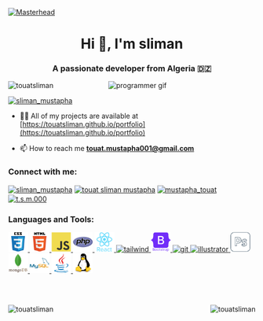 [![Masterhead](https://mir-s3-cdn-cf.behance.net/project_modules/max_1200/79731568097599.5b50bca477735.jpg)](touatsliman.io)
<h1 align="center">Hi 👋, I'm sliman</h1>
<h3 align="center">A passionate developer from Algeria 	&#x1f1e9;&#x1f1ff;</h3>
<img alt="programmer gif" width="300" src="https://media.tenor.com/iviIq2uXz-kAAAAi/work-office.gif" align="right"></img>
<p align="left"> <img src="https://komarev.com/ghpvc/?username=touatsliman&label=Profile%20views&color=0e75b6&style=flat" alt="touatsliman" /> </p>

<p align="left"> <a href="https://twitter.com/sliman_mustapha" target="blank"><img src="https://img.shields.io/twitter/follow/sliman_mustapha?logo=twitter&style=for-the-badge" alt="sliman_mustapha" /></a> </p>

- 👨‍💻 All of my projects are available at [https://touatsliman.github.io/portfolio](https://touatsliman.github.io/portfolio)

- 📫 How to reach me **touat.mustapha001@gmail.com**

<h3 align="left">Connect with me:</h3>
<p align="left">
<a href="https://twitter.com/sliman_mustapha" target="blank"><img align="center" src="https://raw.githubusercontent.com/rahuldkjain/github-profile-readme-generator/master/src/images/icons/Social/twitter.svg" alt="sliman_mustapha" height="30" width="40" /></a>
<a href="https://linkedin.com/in/mustapha-touat" target="blank"><img align="center" src="https://raw.githubusercontent.com/rahuldkjain/github-profile-readme-generator/master/src/images/icons/Social/linked-in-alt.svg" alt="touat sliman mustapha" height="30" width="40" /></a>
<a href="https://instagram.com/mustapha_touat" target="blank"><img align="center" src="https://raw.githubusercontent.com/rahuldkjain/github-profile-readme-generator/master/src/images/icons/Social/instagram.svg" alt="mustapha_touat" height="30" width="40" /></a>
<a href="https://www.youtube.com/channel/UCBseZGOtx9sU2sIJ9q-i7WQ" target="blank"><img align="center" src="https://raw.githubusercontent.com/rahuldkjain/github-profile-readme-generator/master/src/images/icons/Social/youtube.svg" alt="t.s.m.000" height="30" width="40" /></a>
</p>

<h3 align="left">Languages and Tools:</h3>
<p align="left">
 
  <a href="https://www.w3schools.com/css/" target="_blank" rel="noreferrer"> <img src="https://raw.githubusercontent.com/devicons/devicon/master/icons/css3/css3-original-wordmark.svg" alt="css3" width="40" height="40"/> </a>
  <a href="https://www.w3.org/html/" target="_blank" rel="noreferrer"> <img src="https://raw.githubusercontent.com/devicons/devicon/master/icons/html5/html5-original-wordmark.svg" alt="html5" width="40" height="40"/> </a>
  <a href="https://developer.mozilla.org/en-US/docs/Web/JavaScript" target="_blank" rel="noreferrer"> <img src="https://raw.githubusercontent.com/devicons/devicon/master/icons/javascript/javascript-original.svg" alt="javascript" width="40" height="40"/> </a>
  <a href="https://www.php.net" target="_blank" rel="noreferrer"> <img src="https://raw.githubusercontent.com/devicons/devicon/master/icons/php/php-original.svg" alt="php" width="40" height="40"/> </a>
  <a href="https://reactjs.org/" target="_blank" rel="noreferrer"> <img src="https://raw.githubusercontent.com/devicons/devicon/master/icons/react/react-original-wordmark.svg" alt="react" width="40" height="40"/> </a>
  <a href="https://tailwindcss.com/" target="_blank" rel="noreferrer"> <img src="https://www.vectorlogo.zone/logos/tailwindcss/tailwindcss-icon.svg" alt="tailwind" width="40" height="40"/> </a>
   <a href="https://getbootstrap.com" target="_blank" rel="noreferrer"> <img src="https://raw.githubusercontent.com/devicons/devicon/master/icons/bootstrap/bootstrap-plain-wordmark.svg" alt="bootstrap" width="40" height="40"/> </a>
  <a href="https://git-scm.com/" target="_blank" rel="noreferrer"> <img src="https://www.vectorlogo.zone/logos/git-scm/git-scm-icon.svg" alt="git" width="40" height="40"/> </a>
  <a href="https://www.adobe.com/in/products/illustrator.html" target="_blank" rel="noreferrer"> <img src="https://www.vectorlogo.zone/logos/adobe_illustrator/adobe_illustrator-icon.svg" alt="illustrator" width="40" height="40"/> </a>
    <a href="https://www.photoshop.com/en" target="_blank" rel="noreferrer"> <img src="https://raw.githubusercontent.com/devicons/devicon/master/icons/photoshop/photoshop-line.svg" alt="photoshop" width="40" height="40"/> </a>
  <a href="https://www.mongodb.com/" target="_blank" rel="noreferrer"> <img src="https://raw.githubusercontent.com/devicons/devicon/master/icons/mongodb/mongodb-original-wordmark.svg" alt="mongodb" width="40" height="40"/> </a>
  <a href="https://www.mysql.com/" target="_blank" rel="noreferrer"> <img src="https://raw.githubusercontent.com/devicons/devicon/master/icons/mysql/mysql-original-wordmark.svg" alt="mysql" width="40" height="40"/> </a>
  <a href="https://www.java.com" target="_blank" rel="noreferrer"> <img src="https://raw.githubusercontent.com/devicons/devicon/master/icons/java/java-original.svg" alt="java" width="40" height="40"/> </a>
  <a href="https://www.linux.org/" target="_blank" rel="noreferrer"> <img src="https://raw.githubusercontent.com/devicons/devicon/master/icons/linux/linux-original.svg" alt="linux" width="40" height="40"/> </a>
</p>
<br  /><br  />
<p><img align="left" src="https://github-readme-stats.vercel.app/api/top-langs?username=touatsliman&show_icons=true&locale=en&layout=compact" alt="touatsliman" /></p>

<!--<p>&nbsp;<img align="center" src="https://github-readme-stats.vercel.app/api?username=touatsliman&show_icons=true&locale=en" alt="touatsliman" /></p> -->

<p><img align="right" src="https://github-readme-streak-stats.herokuapp.com/?user=touatsliman&" alt="touatsliman" /></p>
